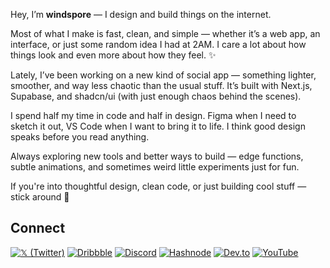 Hey, I’m **windspore** — I design and build things on the internet.

Most of what I make is fast, clean, and simple — whether it’s a web app, an interface, or just some random idea I had at 2AM. I care a lot about how things look and even more about how they feel. ✨

Lately, I’ve been working on a new kind of social app — something lighter, smoother, and way less chaotic than the usual stuff. It’s built with Next.js, Supabase, and shadcn/ui (with just enough chaos behind the scenes).

I spend half my time in code and half in design. Figma when I need to sketch it out, VS Code when I want to bring it to life. I think good design speaks before you read anything.

Always exploring new tools and better ways to build — edge functions, subtle animations, and sometimes weird little experiments just for fun.

If you're into thoughtful design, clean code, or just building cool stuff — stick around 🙂

## Connect

[![𝕏 (Twitter)](https://img.shields.io/badge/@windspore-black?style=flat-square&logo=x&logoColor=white)](https://x.com/windspore) [![Dribbble](https://img.shields.io/badge/@windspore-EA4C89?style=flat-square&logo=dribbble&logoColor=white)](https://dribbble.com/windspore) [![Discord](https://img.shields.io/badge/windspore-5865F2?style=flat-square&logo=discord&logoColor=white)](https://discord.com/users/windspore) [![Hashnode](https://img.shields.io/badge/@windspore-2962FF?style=flat-square&logo=hashnode&logoColor=white)](https://hashnode.com/@windspore) [![Dev.to](https://img.shields.io/badge/@windspore-0A0A0A?style=flat-square&logo=dev.to&logoColor=white)](https://dev.to/windspore) [![YouTube](https://img.shields.io/badge/@windspore-FF0000?style=flat-square&logo=youtube&logoColor=white)](https://youtube.com/@windspore)
